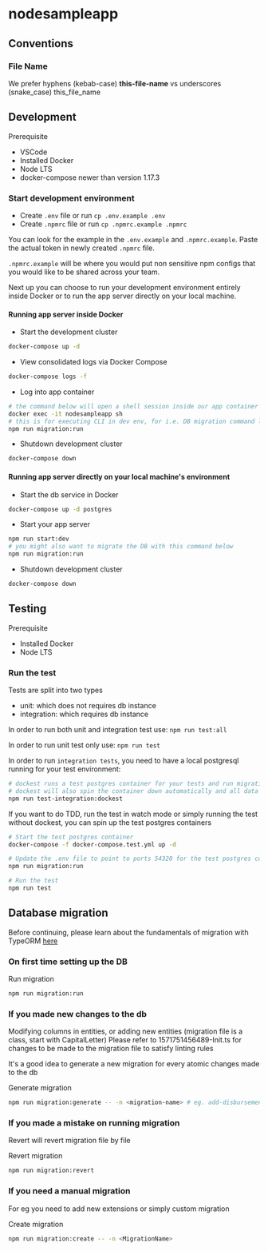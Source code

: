 # nodesampleapp




## Conventions

### File Name

We prefer hyphens (kebab-case) **this-file-name** vs underscores (snake_case) this_file_name

## Development

Prerequisite

-   VSCode
-   Installed Docker
-   Node LTS
-   docker-compose newer than version 1.17.3

### Start development environment

-   Create `.env` file or run `cp .env.example .env`
-   Create `.npmrc` file or run `cp .npmrc.example .npmrc`

You can look for the example in the `.env.example` and `.npmrc.example`. Paste the actual token in newly created `.npmrc` file.

`.npmrc.example` will be where you would put non sensitive npm configs that you would like to be shared across your team.

Next up you can choose to run your development environment entirely inside Docker or to run the app server directly on your local machine.

#### Running app server inside Docker

-   Start the development cluster

```bash
docker-compose up -d
```

-   View consolidated logs via Docker Compose

```bash
docker-compose logs -f
```

-   Log into app container

```bash
# the command below will open a shell session inside our app container
docker exec -it nodesampleapp sh
# this is for executing CLI in dev env, for i.e. DB migration command like below
npm run migration:run
```

-   Shutdown development cluster

```bash
docker-compose down
```

#### Running app server directly on your local machine's environment

-   Start the db service in Docker

```bash
docker-compose up -d postgres
```

-   Start your app server

```bash
npm run start:dev
# you might also want to migrate the DB with this command below
npm run migration:run
```

-   Shutdown development cluster

```bash
docker-compose down
```

## Testing

Prerequisite

-   Installed Docker
-   Node LTS

### Run the test

Tests are split into two types

-   unit: which does not requires db instance
-   integration: which requires db instance

In order to run both unit and integration test use: `npm run test:all`

In order to run unit test only use: `npm run test`

In order to run `integration tests`, you need to have a local postgresql running for your test environment:

```bash
# dockest runs a test postgres container for your tests and run migrations for you before starting the test
# dockest will also spin the container down automatically and all data will be wiped clean
npm run test-integration:dockest
```

If you want to do TDD, run the test in watch mode or simply running the test without dockest, you can spin up the test postgres containers

```bash
# Start the test postgres container
docker-compose -f docker-compose.test.yml up -d

# Update the .env file to point to ports 54320 for the test postgres container
npm run migration:run

# Run the test
npm run test
```

## Database migration

Before continuing, please learn about the fundamentals of migration with TypeORM [here](https://medium.com/better-programming/typeorm-migrations-explained-fdb4f27cb1b3)

### On first time setting up the DB

Run migration

```bash
npm run migration:run
```

### If you made new changes to the db

Modifying columns in entities, or adding new entities (migration file is a class, start with CapitalLetter) Please refer to 1571751456489-Init.ts for changes to be made to the migration file to satisfy linting rules

It's a good idea to generate a new migration for every atomic changes made to the db

Generate migration

```bash
npm run migration:generate -- -n <migration-name> # eg. add-disbursement-column
```

### If you made a mistake on running migration

Revert will revert migration file by file

Revert migration

```bash
npm run migration:revert
```

### If you need a manual migration

For eg you need to add new extensions or simply custom migration

Create migration

```bash
npm run migration:create -- -n <MigrationName>
```